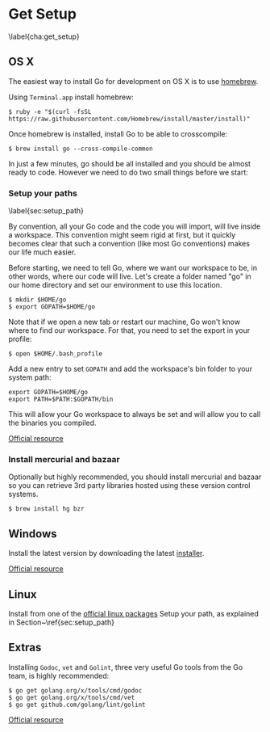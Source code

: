 # Get Setup
\label{cha:get_setup}

## OS X

The easiest way to install Go for development on OS X is to use
[homebrew](http://brew.sh/).

Using `Terminal.app` install homebrew:

    $ ruby -e "$(curl -fsSL https://raw.githubusercontent.com/Homebrew/install/master/install)"

Once homebrew is installed, install Go to be able to crosscompile:

    $ brew install go --cross-compile-common

In just a few minutes, go should be all installed and you should
be almost ready to code. However we need to do two small things before
we start:

### Setup your paths
\label{sec:setup_path}

By convention, all your Go code and the code you will import, will
live inside a workspace. This convention might seem rigid at first,
but it quickly becomes clear that such a convention (like most Go
conventions) makes our life much easier.

Before starting, we need to tell Go, where we want our workspace to be,
in other words,
where our code will live. Let's create a folder named "go" in our home
directory and set our environment to use this location.

    $ mkdir $HOME/go
    $ export GOPATH=$HOME/go

Note that if we open a new tab or restart our machine, Go won't know
where to find our workspace. For that, you need to set the export in
your profile:

    $ open $HOME/.bash_profile

Add a new entry to set `GOPATH` and add the workspace's bin folder to
your system path:

    export GOPATH=$HOME/go
    export PATH=$PATH:$GOPATH/bin

This will allow your Go workspace to always be set and will allow
you to call the binaries you compiled.


[Official resource](http://golang.org/doc/code.html#GOPATH)

### Install mercurial and bazaar

Optionally but highly recommended, you should install mercurial and
bazaar so you can retrieve 3rd party libraries hosted using these
version control systems.

    $ brew install hg bzr

## Windows

Install the latest version by downloading the latest [installer](http://golang.org/dl/).

[Official resource](http://golang.org/doc/install#windows)

## Linux

Install from one of the [official linux packages](http://golang.org/dl/)
Setup your path, as explained in Section~\ref{sec:setup_path}

## Extras

Installing `Godoc`, `vet` and `Golint`, three very useful Go tools from the Go team,
is highly recommended:

    $ go get golang.org/x/tools/cmd/godoc
    $ go get golang.org/x/tools/cmd/vet
    $ go get github.com/golang/lint/golint

[Official resource](http://golang.org/doc/go1.2#go_tools_godoc)
